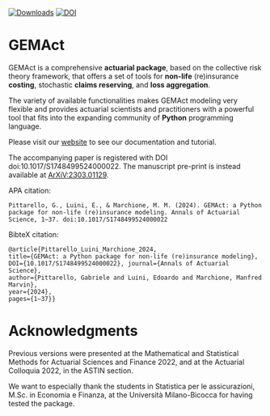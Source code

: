 [![Downloads](https://pepy.tech/badge/gemact)](https://pepy.tech/project/gemact)
[![DOI](https://zenodo.org/badge/486915400.svg)](https://zenodo.org/badge/latestdoi/486915400)

# GEMAct

GEMAct is a comprehensive **actuarial package**, based on the collective risk theory framework, that offers a set of tools for **non-life** (re)insurance **costing**, stochastic **claims reserving**, and **loss aggregation**.

The variety of available functionalities makes GEMAct modeling very flexible and provides actuarial scientists and practitioners with a powerful tool that fits into the expanding community of **Python** programming language.

Please visit our [website](https://gem-analytics.github.io/gemact/) to see our documentation and tutorial.

The accompanying paper is registered with DOI doi:10.1017/S1748499524000022. The manuscript pre-print is instead available at [ArXiV:2303.01129](https://arxiv.org/abs/2303.01129).

APA citation:

```
Pittarello, G., Luini, E., & Marchione, M. M. (2024). GEMAct: a Python package for non-life (re)insurance modeling. Annals of Actuarial Science, 1–37. doi:10.1017/S1748499524000022
```

BibteX citation:

```
@article{Pittarello_Luini_Marchione_2024, 
title={GEMAct: a Python package for non-life (re)insurance modeling}, 
DOI={10.1017/S1748499524000022}, journal={Annals of Actuarial Science}, 
author={Pittarello, Gabriele and Luini, Edoardo and Marchione, Manfred Marvin}, 
year={2024}, 
pages={1–37}} 
```


# Acknowledgments

Previous versions were presented at the Mathematical and Statistical 
Methods for Actuarial Sciences and Finance 2022, and at the Actuarial Colloquia 2022, in the ASTIN section. 

We want to especially thank the students in Statistica per le assicurazioni,
M.Sc. in Economia e Finanza, at the Università Milano-Bicocca for having tested the package.



